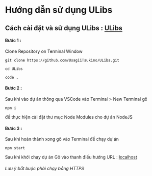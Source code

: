 # Hướng dẫn sử dụng ULibs

## Cách cài đặt và sử dụng ULibs : [ULibs](https://ulibs.herokuapp.com/)

#### Bước 1 : 

Clone Repository on Terminal Window 
```console
git clone https://github.com/UsagiiTsukino/ULibs.git
```
```console
cd ULibs
```
```console
code .
```
#### Bước 2 : 

Sau khi vào dự án thông qua VSCode vào Terminal > New Terminal gõ 

```console
npm i
```
để thực hiện cài đặt thư mục Node Modules cho dự án NodeJS

#### Bước 3 :
Sau khi hoàn thành xong gõ vào Terminal để chạy dự án

```console
npm start
```
Sau khi khởi chạy dự án Gõ vào thanh điều hướng URL : [localhost](https://localhost:3000)

###### Lưu ý bắt buộc phải chạy bằng HTTPS 


